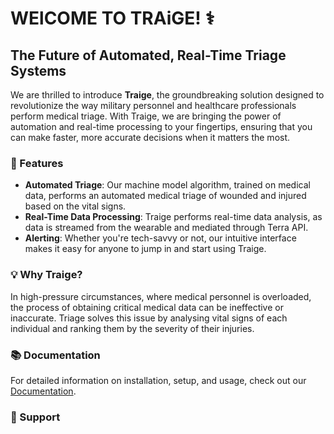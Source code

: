 # WElCOME TO TRAiGE! ⚕️

## The Future of Automated, Real-Time Triage Systems

We are thrilled to introduce **Traige**, the groundbreaking solution designed to revolutionize the way military personnel and healthcare professionals perform medical triage. With Traige, we are bringing the power of automation and real-time processing to your fingertips, ensuring that you can make faster, more accurate decisions when it matters the most.

### 🚀 Features

- **Automated Triage**: Our machine model algorithm, trained on medical data, performs an automated medical triage of wounded and injured based on the vital signs.
- **Real-Time Data Processing**: Traige performs real-time data analysis, as data is streamed from the wearable and mediated through Terra API.
- **Alerting**: Whether you're tech-savvy or not, our intuitive interface makes it easy for anyone to jump in and start using Traige.

### 💡 Why Traige?

In high-pressure circumstances, where medical personnel is overloaded, the process of obtaining critical medical data can be ineffective or inaccurate. Triage solves this issue by analysing vital signs of each individual and ranking them by the severity of their injuries.

### 📚 Documentation

For detailed information on installation, setup, and usage, check out our [Documentation](https://traige-demo.saajan.net/docs).

### 🤝 Support